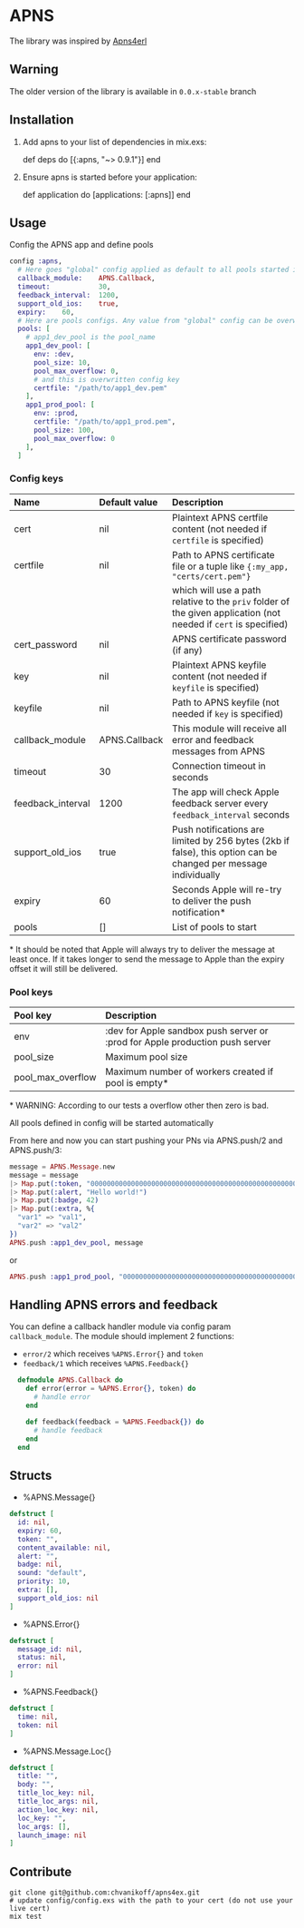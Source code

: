 # APNS

The library was inspired by [Apns4erl](https://github.com/inaka/apns4erl)

## Warning

The older version of the library is available in `0.0.x-stable` branch

## Installation

  1. Add apns to your list of dependencies in mix.exs:

        def deps do
          [{:apns, "~> 0.9.1"}]
        end

  2. Ensure apns is started before your application:

        def application do
          [applications: [:apns]]
        end

## Usage

Config the APNS app and define pools

```elixir
config :apns,
  # Here goes "global" config applied as default to all pools started if not overwritten by pool-specific value
  callback_module:    APNS.Callback,
  timeout:            30,
  feedback_interval:  1200,
  support_old_ios:    true,
  expiry:    60,
  # Here are pools configs. Any value from "global" config can be overwritten in any single pool config
  pools: [
    # app1_dev_pool is the pool_name
    app1_dev_pool: [
      env: :dev,
      pool_size: 10,
      pool_max_overflow: 0,
      # and this is overwritten config key
      certfile: "/path/to/app1_dev.pem"
    ],
    app1_prod_pool: [
      env: :prod,
      certfile: "/path/to/app1_prod.pem",
      pool_size: 100,
      pool_max_overflow: 0
    ],
  ]
```

### Config keys

| Name              | Default value | Description                                                                                                      |
|:------------------|:--------------|:-----------------------------------------------------------------------------------------------------------------|
| cert              | nil           | Plaintext APNS certfile content (not needed if `certfile` is specified)                                          |
| certfile          | nil           | Path to APNS certificate file or a tuple like `{:my_app, "certs/cert.pem"}`                                      |
|                   |               | which will use a path relative to the `priv` folder of the given application (not needed if `cert` is specified) |
| cert_password     | nil           | APNS certificate password (if any)                                                                               |
| key               | nil           | Plaintext APNS keyfile content (not needed if `keyfile` is specified)                                            |
| keyfile           | nil           | Path to APNS keyfile (not needed if `key` is specified)                                                          |
| callback_module   | APNS.Callback | This module will receive all error and feedback messages from APNS                                               |
| timeout           | 30            | Connection timeout in seconds                                                                                    |
| feedback_interval | 1200          | The app will check Apple feedback server every `feedback_interval` seconds                                       |
| support_old_ios   | true          | Push notifications are limited by 256 bytes (2kb if false), this option can be changed per message individually  |
| expiry            | 60            | Seconds Apple will re-try to deliver the push notification*                                                      |
| pools             | []            | List of pools to start                                                                                           |

\* It should be noted that Apple will always try to deliver the message at least once. If it takes longer to send the message to Apple than the expiry offset it will still be delivered.

### Pool keys

| Pool key          | Description                                                                  |
|:------------------|:-----------------------------------------------------------------------------|
| env               | :dev for Apple sandbox push server or :prod for Apple production push server |
| pool_size         | Maximum pool size                                                            |
| pool_max_overflow | Maximum number of workers created if pool is empty*                          |

\* WARNING: According to our tests a overflow other then zero is bad.

All pools defined in config will be started automatically

From here and now you can start pushing your PNs via APNS.push/2 and APNS.push/3:
```Elixir
message = APNS.Message.new
message = message
|> Map.put(:token, "0000000000000000000000000000000000000000000000000000000000000000")
|> Map.put(:alert, "Hello world!")
|> Map.put(:badge, 42)
|> Map.put(:extra, %{
  "var1" => "val1",
  "var2" => "val2"
})
APNS.push :app1_dev_pool, message
```
or
```Elixir
APNS.push :app1_prod_pool, "0000000000000000000000000000000000000000000000000000000000000000", "Hello world!"
```

## Handling APNS errors and feedback

You can define a callback handler module via config param `callback_module`. The module should implement 2 functions:

* `error/2` which receives `%APNS.Error{}` and `token`
* `feedback/1` which receives `%APNS.Feedback{}`

```elixir
  defmodule APNS.Callback do
    def error(error = %APNS.Error{}, token) do
      # handle error
    end

    def feedback(feedback = %APNS.Feedback{}) do
      # handle feedback
    end
  end
```


## Structs

- %APNS.Message{}
```elixir
defstruct [
  id: nil,
  expiry: 60,
  token: "",
  content_available: nil,
  alert: "",
  badge: nil,
  sound: "default",
  priority: 10,
  extra: [],
  support_old_ios: nil
]
```
- %APNS.Error{}
```elixir
defstruct [
  message_id: nil,
  status: nil,
  error: nil
]
```
- %APNS.Feedback{}
```elixir
defstruct [
  time: nil,
  token: nil
]
```
- %APNS.Message.Loc{}
```elixir
defstruct [
  title: "",
  body: "",
  title_loc_key: nil,
  title_loc_args: nil,
  action_loc_key: nil,
  loc_key: "",
  loc_args: [],
  launch_image: nil
]
```

## Contribute

    git clone git@github.com:chvanikoff/apns4ex.git
    # update config/config.exs with the path to your cert (do not use your live cert)
    mix test
